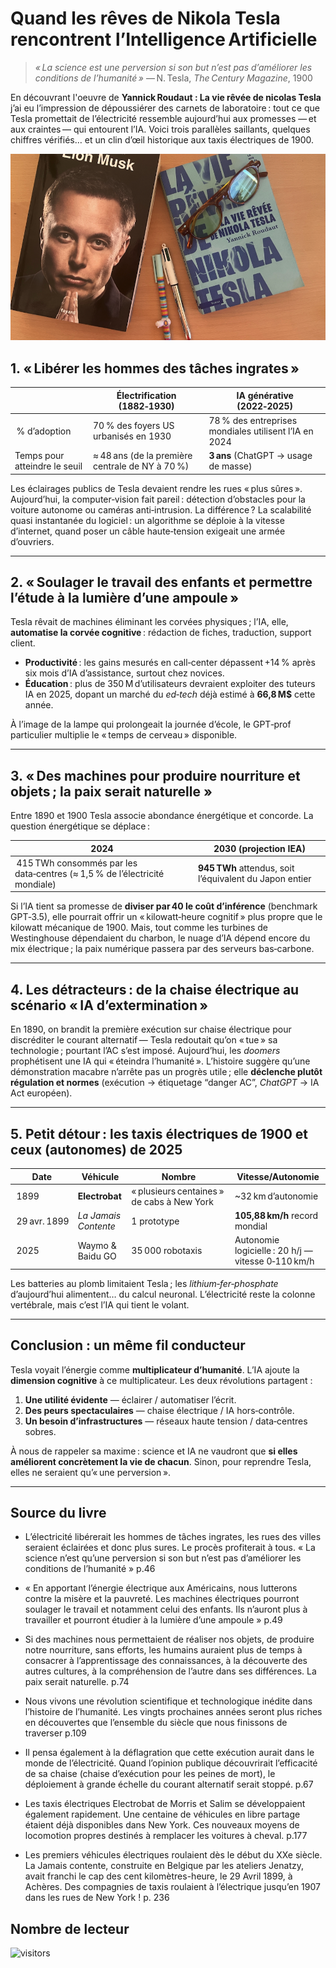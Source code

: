 # Quand les rêves de Nikola Tesla rencontrent l’Intelligence Artificielle  

> *« La science est une perversion si son but n’est pas d’améliorer les conditions de l’humanité »* — N. Tesla, *The Century Magazine*, 1900  

En découvrant l'oeuvre de **Yannick Roudaut : La vie rêvée de nicolas Tesla** j’ai eu l’impression de dépoussiérer des carnets de laboratoire : tout ce que Tesla promettait de l’électricité ressemble aujourd’hui aux promesses — et aux craintes — qui entourent l’IA. Voici trois parallèles saillants, quelques chiffres vérifiés… et un clin d’œil historique aux taxis électriques de 1900.


![Schéma](./images/livres.png)


## 1. « Libérer les hommes des tâches ingrates »  
|  | Électrification (1882‑1930) | IA générative (2022‑2025) |
|---|---|---|
| % d’adoption | 70 % des foyers US urbanisés en 1930 | 78 % des entreprises mondiales utilisent l’IA en 2024 |
| Temps pour atteindre le seuil | ≈ 48 ans (de la première centrale de NY à 70 %) | **3 ans** (ChatGPT → usage de masse) |

Les éclairages publics de Tesla devaient rendre les rues « plus sûres ». Aujourd’hui, la computer‑vision fait pareil : détection d’obstacles pour la voiture autonome ou caméras anti‑intrusion. La différence ? La scalabilité quasi instantanée du logiciel : un algorithme se déploie à la vitesse d’internet, quand poser un câble haute‑tension exigeait une armée d’ouvriers.

---

## 2. « Soulager le travail des enfants et permettre l’étude à la lumière d’une ampoule »  
Tesla rêvait de machines éliminant les corvées physiques ; l’IA, elle, **automatise la corvée cognitive** : rédaction de fiches, traduction, support client.  

- **Productivité** : les gains mesurés en call‑center dépassent +14 % après six mois d’IA d’assistance, surtout chez novices.
- **Éducation** : plus de 350 M d’utilisateurs devraient exploiter des tuteurs IA en 2025, dopant un marché du *ed‑tech* déjà estimé à **66,8 M$** cette année.  

À l’image de la lampe qui prolongeait la journée d’école, le GPT‑prof particulier multiplie le « temps de cerveau » disponible.

---

## 3. « Des machines pour produire nourriture et objets ; la paix serait naturelle »  
Entre 1890 et 1900 Tesla associe abondance énergétique et concorde. La question énergétique se déplace :  

| 2024 | 2030 (projection IEA) |
|---|---|
| 415 TWh consommés par les data‑centres (≈ 1,5 % de l’électricité mondiale) | **945 TWh** attendus, soit l’équivalent du Japon entier |

Si l’IA tient sa promesse de **diviser par 40 le coût d’inférence** (benchmark GPT‑3.5), elle pourrait offrir un « kilowatt‑heure cognitif » plus propre que le kilowatt mécanique de 1900. Mais, tout comme les turbines de Westinghouse dépendaient du charbon, le nuage d’IA dépend encore du mix électrique ; la paix numérique passera par des serveurs bas‑carbone.

---

## 4. Les détracteurs : de la chaise électrique au scénario « IA d’extermination »  
En 1890, on brandit la première exécution sur chaise électrique pour discréditer le courant alternatif — Tesla redoutait qu’on « tue » sa technologie ; pourtant l’AC s’est imposé. Aujourd’hui, les *doomers* prophétisent une IA qui « éteindra l’humanité ». L’histoire suggère qu’une démonstration macabre n’arrête pas un progrès utile ; elle **déclenche plutôt régulation et normes** (exécution → étiquetage “danger AC”, *ChatGPT* → IA Act européen).

---

## 5. Petit détour : les taxis électriques de 1900 et ceux (autonomes) de 2025  
| Date | Véhicule | Nombre | Vitesse/Autonomie |
|---|---|---|---|
| 1899 | **Electrobat** | « plusieurs centaines » de cabs à New York | ~32 km d’autonomie |
| 29 avr. 1899 | *La Jamais Contente* | 1 prototype | **105,88 km/h** record mondial |
| 2025 | Waymo & Baidu GO | 35 000 robotaxis | Autonomie logicielle : 20 h/j — vitesse 0‑110 km/h |

Les batteries au plomb limitaient Tesla ; les *lithium‑fer‑phosphate* d’aujourd’hui alimentent… du calcul neuronal. L’électricité reste la colonne vertébrale, mais c’est l’IA qui tient le volant.

---

## Conclusion : un même fil conducteur  
Tesla voyait l’énergie comme **multiplicateur d’humanité**. L’IA ajoute la **dimension cognitive** à ce multiplicateur. Les deux révolutions partagent :  

1. **Une utilité évidente** — éclairer / automatiser l’écrit.  
2. **Des peurs spectaculaires** — chaise électrique / IA hors‑contrôle.  
3. **Un besoin d’infrastructures** — réseaux haute tension / data‑centres sobres.  

À nous de rappeler sa maxime : science et IA ne vaudront que **si elles améliorent concrètement la vie de chacun**. Sinon, pour reprendre Tesla, elles ne seraient qu’« une perversion ».  

---

## Source du livre

- L’électricité libérerait les hommes de tâches ingrates, les rues des villes seraient éclairées et donc plus sures. Le procès profiterait à tous. « La science n’est qu’une perversion si son but n’est pas d’améliorer les conditions de l’humanité » p.46

- « En apportant l’énergie électrique aux Américains, nous lutterons contre la misère et la pauvreté. Les machines électriques pourront soulager le travail et notamment celui des enfants. Ils n’auront plus à travailler et pourront étudier à la lumière d’une ampoule » p.49

- Si des machines nous permettaient de réaliser nos objets, de produire notre nourriture, sans efforts, les humains auraient plus de temps à consacrer à l’apprentissage des connaissances, à la découverte des autres cultures, à la compréhension de l’autre dans ses différences. La paix serait naturelle. p.74

- Nous vivons une révolution scientifique et technologique inédite dans l’histoire de l’humanité. Les vingts prochaines années seront plus riches en découvertes que l’ensemble du siècle que nous finissons de traverser p.109 

- Il pensa également à la déflagration que cette exécution aurait dans le monde de l’électricité. Quand l’opinion publique découvrirait l’efficacité de sa chaise (chaise d’exécution pour les peines de mort), le déploiement à grande échelle du courant alternatif serait stoppé. p.67

- Les taxis électriques Electrobat de Morris et Salim se développaient également rapidement. Une centaine de véhicules en libre partage étaient déjà disponibles dans New York. Ces nouveaux moyens de locomotion propres destinés à remplacer les voitures à cheval. p.177

- Les premiers véhicules électriques roulaient dès le début du XXe siècle. La Jamais contente, construite en Belgique par les ateliers Jenatzy, avait franchi le cap des cent kilomètres-heure, le 29 Avril 1899, à Achères. Des compagnies de taxis roulaient à l’électrique jusqu’en 1907 dans les rues de New York ! p. 236



## Nombre de lecteur 

![visitors](https://visitor-badge.laobi.icu/badge?page_id=DeadLeMulet.Blog.Article6)
